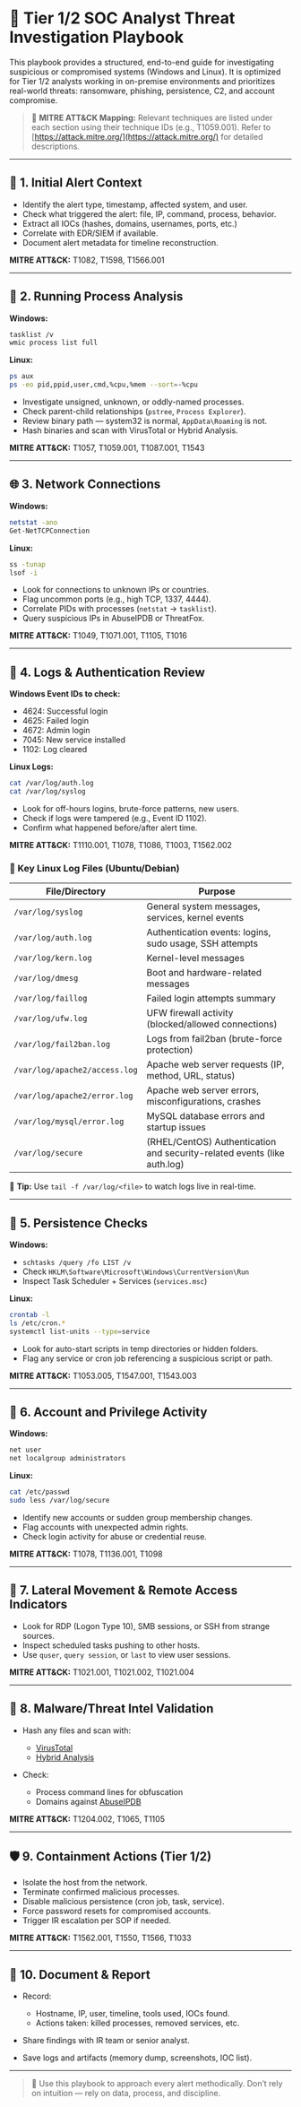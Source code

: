 # 🧠 Tier 1/2 SOC Analyst Threat Investigation Playbook

This playbook provides a structured, end-to-end guide for investigating suspicious or compromised systems (Windows and Linux). It is optimized for Tier 1/2 analysts working in on-premise environments and prioritizes real-world threats: ransomware, phishing, persistence, C2, and account compromise.

> 🧭 **MITRE ATT\&CK Mapping:** Relevant techniques are listed under each section using their technique IDs (e.g., T1059.001). Refer to [https://attack.mitre.org/](https://attack.mitre.org/) for detailed descriptions.

---

## 🚨 1. Initial Alert Context

* Identify the alert type, timestamp, affected system, and user.
* Check what triggered the alert: file, IP, command, process, behavior.
* Extract all IOCs (hashes, domains, usernames, ports, etc.)
* Correlate with EDR/SIEM if available.
* Document alert metadata for timeline reconstruction.

**MITRE ATT\&CK:** T1082, T1598, T1566.001

---

## 🧩 2. Running Process Analysis

**Windows:**

```bash
tasklist /v
wmic process list full
```

**Linux:**

```bash
ps aux
ps -eo pid,ppid,user,cmd,%cpu,%mem --sort=-%cpu
```

* Investigate unsigned, unknown, or oddly-named processes.
* Check parent-child relationships (`pstree`, `Process Explorer`).
* Review binary path — system32 is normal, `AppData\Roaming` is not.
* Hash binaries and scan with VirusTotal or Hybrid Analysis.

**MITRE ATT\&CK:** T1057, T1059.001, T1087.001, T1543

---

## 🌐 3. Network Connections

**Windows:**

```bash
netstat -ano
Get-NetTCPConnection
```

**Linux:**

```bash
ss -tunap
lsof -i
```

* Look for connections to unknown IPs or countries.
* Flag uncommon ports (e.g., high TCP, 1337, 4444).
* Correlate PIDs with processes (`netstat` → `tasklist`).
* Query suspicious IPs in AbuseIPDB or ThreatFox.

**MITRE ATT\&CK:** T1049, T1071.001, T1105, T1016

---

## 📜 4. Logs & Authentication Review

**Windows Event IDs to check:**

* 4624: Successful login
* 4625: Failed login
* 4672: Admin login
* 7045: New service installed
* 1102: Log cleared

**Linux Logs:**

```bash
cat /var/log/auth.log
cat /var/log/syslog
```

* Look for off-hours logins, brute-force patterns, new users.
* Check if logs were tampered (e.g., Event ID 1102).
* Confirm what happened before/after alert time.

**MITRE ATT\&CK:** T1110.001, T1078, T1086, T1003, T1562.002

### 📑 Key Linux Log Files (Ubuntu/Debian)

| File/Directory                | Purpose                                                                 |
|-------------------------------|-------------------------------------------------------------------------|
| `/var/log/syslog`             | General system messages, services, kernel events                        |
| `/var/log/auth.log`           | Authentication events: logins, sudo usage, SSH attempts                 |
| `/var/log/kern.log`           | Kernel-level messages                                                   |
| `/var/log/dmesg`              | Boot and hardware-related messages                                      |
| `/var/log/faillog`            | Failed login attempts summary                                           |
| `/var/log/ufw.log`            | UFW firewall activity (blocked/allowed connections)                     |
| `/var/log/fail2ban.log`       | Logs from fail2ban (brute-force protection)                             |
| `/var/log/apache2/access.log` | Apache web server requests (IP, method, URL, status)                     |
| `/var/log/apache2/error.log`  | Apache web server errors, misconfigurations, crashes                     |
| `/var/log/mysql/error.log`    | MySQL database errors and startup issues                                |
| `/var/log/secure`             | (RHEL/CentOS) Authentication and security-related events (like auth.log) |

📌 **Tip:** Use `tail -f /var/log/<file>` to watch logs live in real-time.

---

## 🧠 5. Persistence Checks

**Windows:**

* `schtasks /query /fo LIST /v`
* Check `HKLM\Software\Microsoft\Windows\CurrentVersion\Run`
* Inspect Task Scheduler + Services (`services.msc`)

**Linux:**

```bash
crontab -l
ls /etc/cron.*
systemctl list-units --type=service
```

* Look for auto-start scripts in temp directories or hidden folders.
* Flag any service or cron job referencing a suspicious script or path.

**MITRE ATT\&CK:** T1053.005, T1547.001, T1543.003

---

## 👤 6. Account and Privilege Activity

**Windows:**

```bash
net user
net localgroup administrators
```

**Linux:**

```bash
cat /etc/passwd
sudo less /var/log/secure
```

* Identify new accounts or sudden group membership changes.
* Flag accounts with unexpected admin rights.
* Check login activity for abuse or credential reuse.

**MITRE ATT\&CK:** T1078, T1136.001, T1098

---

## 🔗 7. Lateral Movement & Remote Access Indicators

* Look for RDP (Logon Type 10), SMB sessions, or SSH from strange sources.
* Inspect scheduled tasks pushing to other hosts.
* Use `quser`, `query session`, or `last` to view user sessions.

**MITRE ATT\&CK:** T1021.001, T1021.002, T1021.004

---

## 🧪 8. Malware/Threat Intel Validation

* Hash any files and scan with:

  * [VirusTotal](https://www.virustotal.com/)
  * [Hybrid Analysis](https://www.hybrid-analysis.com/)
* Check:

  * Process command lines for obfuscation
  * Domains against [AbuseIPDB](https://www.abuseipdb.com/)

**MITRE ATT\&CK:** T1204.002, T1065, T1105

---

## 🛡️ 9. Containment Actions (Tier 1/2)

* Isolate the host from the network.
* Terminate confirmed malicious processes.
* Disable malicious persistence (cron job, task, service).
* Force password resets for compromised accounts.
* Trigger IR escalation per SOP if needed.

**MITRE ATT\&CK:** T1562.001, T1550, T1566, T1033

---

## 🧾 10. Document & Report

* Record:

  * Hostname, IP, user, timeline, tools used, IOCs found.
  * Actions taken: killed processes, removed services, etc.
* Share findings with IR team or senior analyst.
* Save logs and artifacts (memory dump, screenshots, IOC list).

---

> 🎯 Use this playbook to approach every alert methodically. Don’t rely on intuition — rely on data, process, and discipline.
